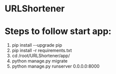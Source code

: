 # URLShortener

# Steps to follow start app:
1. pip install --upgrade pip
2. pip install -r requirements.txt
3. cd /root/URLShortener/app/
4. python manage.py migrate
5. python manage.py runserver 0.0.0.0:8000
